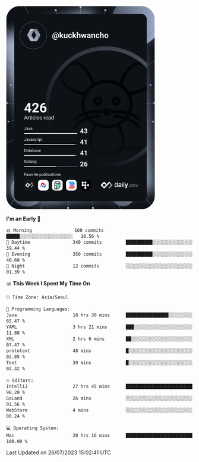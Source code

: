 <a href="https://app.daily.dev/kuckhwancho"><img src="https://github.com/kuckjwi0928/kuckjwi0928/blob/master/devcard.svg" width="400" alt="Kuckjwi Devcard"/></a>

<!--START_SECTION:waka-->
**I'm an Early 🐤** 

```text
🌞 Morning                160 commits         █████░░░░░░░░░░░░░░░░░░░░   18.56 % 
🌆 Daytime                340 commits         ██████████░░░░░░░░░░░░░░░   39.44 % 
🌃 Evening                350 commits         ██████████░░░░░░░░░░░░░░░   40.60 % 
🌙 Night                  12 commits          ░░░░░░░░░░░░░░░░░░░░░░░░░   01.39 % 
```


📊 **This Week I Spent My Time On** 

```text
🕑︎ Time Zone: Asia/Seoul

💬 Programming Languages: 
Java                     18 hrs 30 mins      ████████████████░░░░░░░░░   65.47 % 
YAML                     3 hrs 21 mins       ███░░░░░░░░░░░░░░░░░░░░░░   11.88 % 
XML                      2 hrs 6 mins        ██░░░░░░░░░░░░░░░░░░░░░░░   07.47 % 
prototext                48 mins             █░░░░░░░░░░░░░░░░░░░░░░░░   02.85 % 
Text                     39 mins             █░░░░░░░░░░░░░░░░░░░░░░░░   02.32 % 

🔥 Editors: 
IntelliJ                 27 hrs 45 mins      █████████████████████████   98.20 % 
GoLand                   26 mins             ░░░░░░░░░░░░░░░░░░░░░░░░░   01.56 % 
WebStorm                 4 mins              ░░░░░░░░░░░░░░░░░░░░░░░░░   00.24 % 

💻 Operating System: 
Mac                      28 hrs 16 mins      █████████████████████████   100.00 % 
```


 Last Updated on 26/07/2023 15:02:41 UTC
<!--END_SECTION:waka-->

